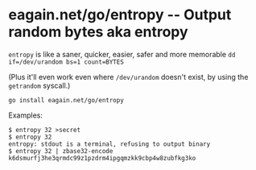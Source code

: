 # eagain.net/go/entropy -- Output random bytes aka entropy

`entropy` is like a saner, quicker, easier, safer and more memorable `dd if=/dev/urandom bs=1 count=BYTES`

(Plus it'll even work even where `/dev/urandom` doesn't exist, by using the `getrandom` syscall.)

```
go install eagain.net/go/entropy
```

Examples:

```
$ entropy 32 >secret
$ entropy 32
entropy: stdout is a terminal, refusing to output binary
$ entropy 32 | zbase32-encode
k6dsmurfj3he3qrmdc99z1pzdrm4ipgqmzkk9cbp4w8zubfkg3ko
```
